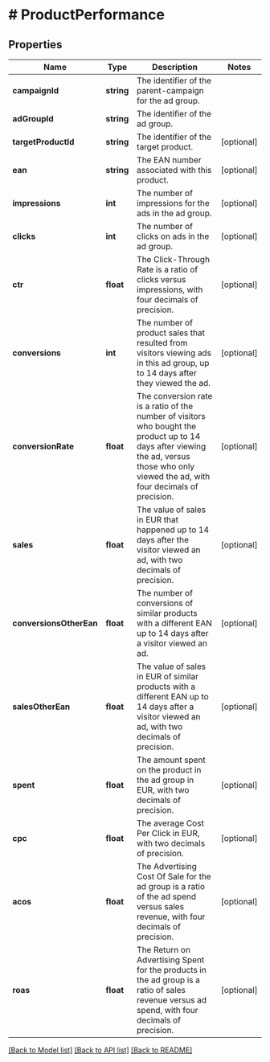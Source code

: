 # # ProductPerformance

## Properties

Name | Type | Description | Notes
------------ | ------------- | ------------- | -------------
**campaignId** | **string** | The identifier of the parent-campaign for the ad group. |
**adGroupId** | **string** | The identifier of the ad group. |
**targetProductId** | **string** | The identifier of the target product. | [optional]
**ean** | **string** | The EAN number associated with this product. | [optional]
**impressions** | **int** | The number of impressions for the ads in the ad group. | [optional]
**clicks** | **int** | The number of clicks on ads in the ad group. | [optional]
**ctr** | **float** | The Click-Through Rate is a ratio of clicks versus impressions, with four decimals of precision. | [optional]
**conversions** | **int** | The number of product sales that resulted from visitors viewing ads in this ad group, up to 14 days after they viewed the ad. | [optional]
**conversionRate** | **float** | The conversion rate is a ratio of the number of visitors who bought the product up to 14 days after viewing the ad, versus those who only viewed the ad, with four decimals of precision. | [optional]
**sales** | **float** | The value of sales in EUR that happened up to 14 days after the visitor viewed an ad, with two decimals of precision. | [optional]
**conversionsOtherEan** | **float** | The number of conversions of similar products with a different EAN up to 14 days after a visitor viewed an ad. | [optional]
**salesOtherEan** | **float** | The value of sales in EUR of similar products with a different EAN up to 14 days after a visitor viewed an ad, with two decimals of precision. | [optional]
**spent** | **float** | The amount spent on the product in the ad group in EUR, with two decimals of precision. | [optional]
**cpc** | **float** | The average Cost Per Click in EUR, with two decimals of precision. | [optional]
**acos** | **float** | The Advertising Cost Of Sale for the ad group is a ratio of the ad spend versus sales revenue, with four decimals of precision. | [optional]
**roas** | **float** | The Return on Advertising Spent for the products in the ad group is a ratio of sales revenue versus ad spend, with four decimals of precision. | [optional]

[[Back to Model list]](../../README.md#models) [[Back to API list]](../../README.md#endpoints) [[Back to README]](../../README.md)
